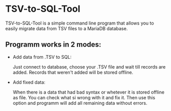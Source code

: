 # TSV-to-SQL-Tool
TSV-to-SQL-Tool is a simple command line program that allows you to easily migrate data from TSV files to a MariaDB database.

## Programm works in 2 modes:
- Add data from .TSV to SQL: 

  Just connect to database, choose your .TSV file and wait till records are added. Records that weren't added will be stored offline.
- Add fixed data: 

  When there is a data that had bad syntax or whetever it is stored offline as file. You can check what si wrong with it and fix it. Then use this option and programm will add all remaining data without errors.
